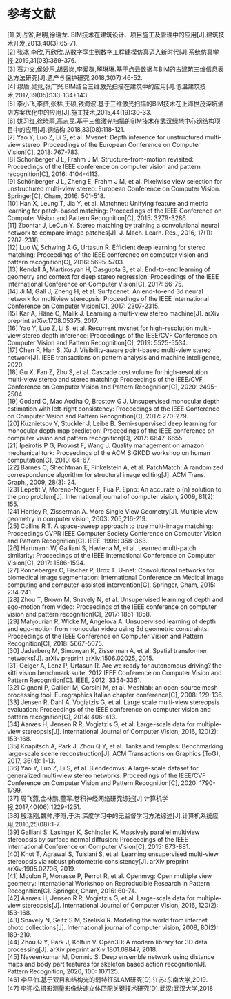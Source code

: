 # 参考文献

[1]	刘占省,赵明,徐瑞龙. BIM技术在建筑设计、项目施工及管理中的应用[J].建筑技术开发,2013,40(3):65-71.    
[2]	张冰,李欣,万欣欣.从数字孪生到数字工程建模仿真迈入新时代[J].系统仿真学报,2019,31(03):369-376.   
[3]	石力文,侯妙乐,胡云岗,李爱群,解琳琳.基于点云数据与BIM的古建筑三维信息表达方法研究[J].遗产与保护研究,2018,3(07):46-52.   
[4]	缪盾,吴竞,张广兴.BIM结合三维激光扫描在建筑中的应用[J].低温建筑技术,2017,39(05):133-134+143.   
[5]	李小飞,李赟,张林,王硕,钱海波.基于三维激光扫描的BIM技术在上海世茂深坑酒店方案优化中的应用[J].施工技术,2015,44(19):30-33.   
[6]	姚习红,徐晓雨,高志民.基于三维激光扫描的BIM技术在武汉绿地中心钢结构项目中的应用[J].钢结构,2018,33(08):118-121.   
[7]	Yao Y, Luo Z, Li S, et al. Mvsnet: Depth inference for unstructured multi-view stereo: Proceedings of the European Conference on Computer Vision[C], 2018: 767-783.   
[8]	Schonberger J L, Frahm J M. Structure-from-motion revisited: Proceedings of the IEEE conference on computer vision and pattern recognition[C], 2016: 4104-4113.   
[9]	Schönberger J L, Zheng E, Frahm J M, et al. Pixelwise view selection for unstructured multi-view stereo: European Conference on Computer Vision. Springer[C], Cham, 2016: 501-518.   
[10] Han X, Leung T, Jia Y, et al. Matchnet: Unifying feature and metric learning for patch-based matching: Proceedings of the IEEE Conference on Computer Vision and Pattern Recognition[C], 2015: 3279-3286.   
[11] Zbontar J, LeCun Y. Stereo matching by training a convolutional neural network to compare image patches[J]. J. Mach. Learn. Res., 2016, 17(1): 2287-2318.   
[12] Luo W, Schwing A G, Urtasun R. Efficient deep learning for stereo matching: Proceedings of the IEEE conference on computer vision and pattern recognition[C], 2016: 5695-5703.   
[13] Kendall A, Martirosyan H, Dasgupta S, et al. End-to-end learning of geometry and context for deep stereo regression: Proceedings of the IEEE International Conference on Computer Vision[C], 2017: 66-75.   
[14] Ji M, Gall J, Zheng H, et al. Surfacenet: An end-to-end 3d neural network for multiview stereopsis: Proceedings of the IEEE International Conference on Computer Vision[C], 2017: 2307-2315.   
[15] Kar A, Häne C, Malik J. Learning a multi-view stereo machine[J]. arXiv preprint arXiv:1708.05375, 2017.   
[16] Yao Y, Luo Z, Li S, et al. Recurrent mvsnet for high-resolution multi-view stereo depth inference: Proceedings of the IEEE/CVF Conference on Computer Vision and Pattern Recognition[C], 2019: 5525-5534.   
[17] Chen R, Han S, Xu J. Visibility-aware point-based multi-view stereo network[J]. IEEE transactions on pattern analysis and machine intelligence, 2020.   
[18] Gu X, Fan Z, Zhu S, et al. Cascade cost volume for high-resolution multi-view stereo and stereo matching: Proceedings of the IEEE/CVF Conference on Computer Vision and Pattern Recognition[C], 2020: 2495-2504.   
[19] Godard C, Mac Aodha O, Brostow G J. Unsupervised monocular depth estimation with left-right consistency: Proceedings of the IEEE Conference on Computer Vision and Pattern Recognition[C], 2017: 270-279.   
[20] Kuznietsov Y, Stuckler J, Leibe B. Semi-supervised deep learning for monocular depth map prediction: Proceedings of the IEEE conference on computer vision and pattern recognition[C], 2017: 6647-6655.   
[21] Ipeirotis P G, Provost F, Wang J. Quality management on amazon mechanical turk: Proceedings of the ACM SIGKDD workshop on human computation[C], 2010: 64-67.   
[22] Barnes C, Shechtman E, Finkelstein A, et al. PatchMatch: A randomized correspondence algorithm for structural image editing[J]. ACM Trans. Graph., 2009, 28(3): 24.   
[23] Lepetit V, Moreno-Noguer F, Fua P. Epnp: An accurate o (n) solution to the pnp problem[J]. International journal of computer vision, 2009, 81(2): 155.   
[24] Hartley R, Zisserman A. More Single View Geometry[J]. Multiple view geometry in computer vision, 2003: 205,216-219.   
[25] Collins R T. A space-sweep approach to true multi-image matching: Proceedings CVPR IEEE Computer Society Conference on Computer Vision and Pattern Recognition[C]. IEEE, 1996: 358-363.   
[26] Hartmann W, Galliani S, Havlena M, et al. Learned multi-patch similarity: Proceedings of the IEEE International Conference on Computer Vision[C], 2017: 1586-1594.   
[27] Ronneberger O, Fischer P, Brox T. U-net: Convolutional networks for biomedical image segmentation: International Conference on Medical image computing and computer-assisted intervention[C]. Springer, Cham, 2015: 234-241.    
[28] Zhou T, Brown M, Snavely N, et al. Unsupervised learning of depth and ego-motion from video: Proceedings of the IEEE conference on computer vision and pattern recognition[C], 2017: 1851-1858.   
[29] Mahjourian R, Wicke M, Angelova A. Unsupervised learning of depth and ego-motion from monocular video using 3d geometric constraints: Proceedings of the IEEE Conference on Computer Vision and Pattern Recognition[C], 2018: 5667-5675.   
[30] Jaderberg M, Simonyan K, Zisserman A, et al. Spatial transformer networks[J]. arXiv preprint arXiv:1506.02025, 2015.   
[31] Geiger A, Lenz P, Urtasun R. Are we ready for autonomous driving? the kitti vision benchmark suite: 2012 IEEE Conference on Computer Vision and Pattern Recognition[C]. IEEE, 2012: 3354-3361.   
[32] Cignoni P, Callieri M, Corsini M, et al. Meshlab: an open-source mesh processing tool: Eurographics Italian chapter conference[C], 2008: 129-136.   
[33] Jensen R, Dahl A, Vogiatzis G, et al. Large scale multi-view stereopsis evaluation: Proceedings of the IEEE conference on computer vision and pattern recognition[C], 2014: 406-413.   
[34] Aanæs H, Jensen R R, Vogiatzis G, et al. Large-scale data for multiple-view stereopsis[J]. International Journal of Computer Vision, 2016, 120(2): 153-168.   
[35] Knapitsch A, Park J, Zhou Q Y, et al. Tanks and temples: Benchmarking large-scale scene reconstruction[J]. ACM Transactions on Graphics (ToG), 2017, 36(4): 1-13.   
[36] Yao Y, Luo Z, Li S, et al. Blendedmvs: A large-scale dataset for generalized multi-view stereo networks: Proceedings of the IEEE/CVF Conference on Computer Vision and Pattern Recognition[C], 2020: 1790-1799.   
[37] 周飞燕,金林鹏,董军.卷积神经网络研究综述[J].计算机学报,2017,40(06):1229-1251.   
[38] 殷瑞刚,魏帅,李晗,于洪.深度学习中的无监督学习方法综述[J].计算机系统应用,2016,25(08):1-7.   
[39] Galliani S, Lasinger K, Schindler K. Massively parallel multiview stereopsis by surface normal diffusion: Proceedings of the IEEE International Conference on Computer Vision[C], 2015: 873-881.   
[40] Khot T, Agrawal S, Tulsiani S, et al. Learning unsupervised multi-view stereopsis via robust photometric consistency[J]. arXiv preprint arXiv:1905.02706, 2019.   
[41] Moulon P, Monasse P, Perrot R, et al. Openmvg: Open multiple view geometry: International Workshop on Reproducible Research in Pattern Recognition[C]. Springer, Cham, 2016: 60-74.   
[42] Aanæs H, Jensen R R, Vogiatzis G, et al. Large-scale data for multiple-view stereopsis[J]. International Journal of Computer Vision, 2016, 120(2): 153-168.   
[43] Snavely N, Seitz S M, Szeliski R. Modeling the world from internet photo collections[J]. International journal of computer vision, 2008, 80(2): 189-210.   
[44] Zhou Q Y, Park J, Koltun V. Open3D: A modern library for 3D data processing[J]. arXiv preprint arXiv:1801.09847, 2018.   
[45] Naveenkumar M, Domnic S. Deep ensemble network using distance maps and body part features for skeleton based action recognition[J]. Pattern Recognition, 2020, 100: 107125.   
[46] 李平伯.基于双目和结构光的弱特征SLAM研究[D].江苏:东南大学,2019.   
[47] 李迎松.摄影测量影像快速立体匹配关键技术研究[D].武汉:武汉大学,2018   